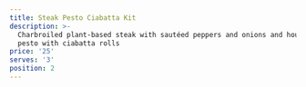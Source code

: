 ```yaml
---
title: Steak Pesto Ciabatta Kit
description: >-
  Charbroiled plant-based steak with sautéed peppers and onions and house mad
  pesto with ciabatta rolls
price: '25'
serves: '3'
position: 2
---
```



